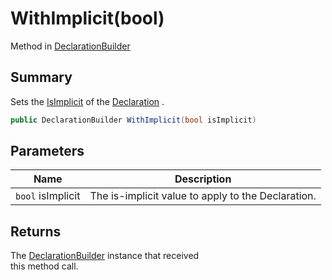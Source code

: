 # WithImplicit(bool)

Method in [DeclarationBuilder](yarn.compiler.declarationbuilder.md)

## Summary

Sets the [IsImplicit](yarn.compiler.declaration.isimplicit.md) of the [Declaration](yarn.compiler.declarationbuilder.declaration.md) .

```csharp
public DeclarationBuilder WithImplicit(bool isImplicit)
```

## Parameters

| Name              | Description                                        |
| ----------------- | -------------------------------------------------- |
| `bool` isImplicit | The is-implicit value to apply to the Declaration. |

## Returns

The [DeclarationBuilder](yarn.compiler.declarationbuilder.md) instance that received\
this method call.
